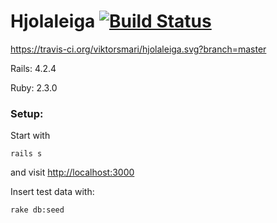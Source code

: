 # Hjolaleiga [![Build Status](https://travis-ci.org/viktorsmari/hjolaleiga.svg?branch=master)](https://travis-ci.org/viktorsmari/hjolaleiga)


https://travis-ci.org/viktorsmari/hjolaleiga.svg?branch=master

Rails: 4.2.4

Ruby: 2.3.0

### Setup:

Start with

 `rails s`

and visit <http://localhost:3000>


Insert test data with:

 `rake db:seed`
